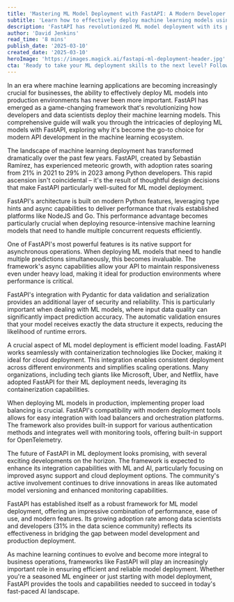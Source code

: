 ```yaml
---
title: 'Mastering ML Model Deployment with FastAPI: A Modern Developer''s Guide'
subtitle: 'Learn how to effectively deploy machine learning models using FastAPI''s powerful features'
description: 'FastAPI has revolutionized ML model deployment with its powerful async capabilities, security features, and seamless integration with modern development tools. Learn how this framework is transforming the way developers deploy machine learning models in production environments.'
author: 'David Jenkins'
read_time: '8 mins'
publish_date: '2025-03-10'
created_date: '2025-03-10'
heroImage: 'https://images.magick.ai/fastapi-ml-deployment-header.jpg'
cta: 'Ready to take your ML deployment skills to the next level? Follow us on LinkedIn for more expert insights on machine learning, FastAPI, and the latest in tech innovation!'
---
```


In an era where machine learning applications are becoming increasingly crucial for businesses, the ability to effectively deploy ML models into production environments has never been more important. FastAPI has emerged as a game-changing framework that's revolutionizing how developers and data scientists deploy their machine learning models. This comprehensive guide will walk you through the intricacies of deploying ML models with FastAPI, exploring why it's become the go-to choice for modern API development in the machine learning ecosystem.

The landscape of machine learning deployment has transformed dramatically over the past few years. FastAPI, created by Sebastián Ramírez, has experienced meteoric growth, with adoption rates soaring from 21% in 2021 to 29% in 2023 among Python developers. This rapid ascension isn't coincidental – it's the result of thoughtful design decisions that make FastAPI particularly well-suited for ML model deployment.

FastAPI's architecture is built on modern Python features, leveraging type hints and async capabilities to deliver performance that rivals established platforms like NodeJS and Go. This performance advantage becomes particularly crucial when deploying resource-intensive machine learning models that need to handle multiple concurrent requests efficiently.

One of FastAPI's most powerful features is its native support for asynchronous operations. When deploying ML models that need to handle multiple predictions simultaneously, this becomes invaluable. The framework's async capabilities allow your API to maintain responsiveness even under heavy load, making it ideal for production environments where performance is critical.

FastAPI's integration with Pydantic for data validation and serialization provides an additional layer of security and reliability. This is particularly important when dealing with ML models, where input data quality can significantly impact prediction accuracy. The automatic validation ensures that your model receives exactly the data structure it expects, reducing the likelihood of runtime errors.

A crucial aspect of ML model deployment is efficient model loading. FastAPI works seamlessly with containerization technologies like Docker, making it ideal for cloud deployment. This integration enables consistent deployment across different environments and simplifies scaling operations. Many organizations, including tech giants like Microsoft, Uber, and Netflix, have adopted FastAPI for their ML deployment needs, leveraging its containerization capabilities.

When deploying ML models in production, implementing proper load balancing is crucial. FastAPI's compatibility with modern deployment tools allows for easy integration with load balancers and orchestration platforms. The framework also provides built-in support for various authentication methods and integrates well with monitoring tools, offering built-in support for OpenTelemetry.

The future of FastAPI in ML deployment looks promising, with several exciting developments on the horizon. The framework is expected to enhance its integration capabilities with ML and AI, particularly focusing on improved async support and cloud deployment options. The community's active involvement continues to drive innovations in areas like automated model versioning and enhanced monitoring capabilities.

FastAPI has established itself as a robust framework for ML model deployment, offering an impressive combination of performance, ease of use, and modern features. Its growing adoption rate among data scientists and developers (31% in the data science community) reflects its effectiveness in bridging the gap between model development and production deployment.

As machine learning continues to evolve and become more integral to business operations, frameworks like FastAPI will play an increasingly important role in ensuring efficient and reliable model deployment. Whether you're a seasoned ML engineer or just starting with model deployment, FastAPI provides the tools and capabilities needed to succeed in today's fast-paced AI landscape.
